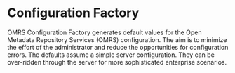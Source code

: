 <!-- SPDX-License-Identifier: Apache-2.0 -->

# Configuration Factory

OMRS Configuration Factory generates default values for
the Open Metadata Repository Services (OMRS) configuration.
The aim is to minimize the effort of the administrator and reduce
the opportunities for configuration errors.
The defaults assume a simple server configuration.
They can be over-ridden through the server for more sophisticated enterprise scenarios.